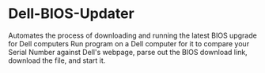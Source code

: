 # Dell-BIOS-Updater
Automates the process of downloading and running the latest BIOS upgrade for Dell computers
Run program on a Dell computer for it to compare your Serial Number against Dell's webpage, parse out the BIOS download link, download the file, and start it.
